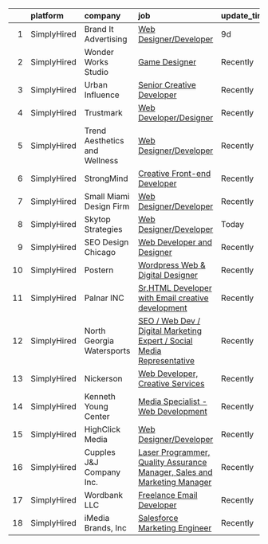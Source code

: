

|    | platform    | company                       | job                                                                                                                                                                                     | update_time   | location         |
|---:|:------------|:------------------------------|:----------------------------------------------------------------------------------------------------------------------------------------------------------------------------------------|:--------------|:-----------------|
|  1 | SimplyHired | Brand It Advertising          | [Web Designer/Developer](https://www.simplyhired.com/job/3ThKXmXVpZjYGTv_0Lnsn0hxcutqFcPaRul8FDPDqjZ0zd8XTQ9YBw?q=creative+developer)                                                   | 9d            | Spokane, WA      |
|  2 | SimplyHired | Wonder Works Studio           | [Game Designer](https://www.simplyhired.com/job/tK2SMhVyJcBVSObjlHd7mJrYrNQkopyz5WKkjvkt70HlWnFvotrJbw?q=creative+developer)                                                            | Recently      | Arlington, TX    |
|  3 | SimplyHired | Urban Influence               | [Senior Creative Developer](https://www.simplyhired.com/job/lpE_bL-yjqpHSloyTj3b2W_ymBr2Qt4fxKsCaBDIyNYur2UKulPh3g?q=creative+developer)                                                | Recently      | Remote           |
|  4 | SimplyHired | Trustmark                     | [Web Developer/Designer](https://www.simplyhired.com/job/mfrDCynB8ZNf_rvIyBNZNKeILriS9sqh4F5PUiQgMZRtvyIw50SuRQ?q=creative+developer)                                                   | Recently      | Remote           |
|  5 | SimplyHired | Trend Aesthetics and Wellness | [Web Designer/Developer](https://www.simplyhired.com/job/HuywXG9MUmHIRde-Yb5GwIhq_ZDe7eVyMSNlBiMIbI32O53yplg6Pw?q=creative+developer)                                                   | Recently      | San Antonio, TX  |
|  6 | SimplyHired | StrongMind                    | [Creative Front-end Developer](https://www.simplyhired.com/job/l3iV_XlJaw7oN9hJ0BBsdGRcXuE994R8cpA-pESzGtQC6px28pmeAA?q=creative+developer)                                             | Recently      | Chandler, AZ     |
|  7 | SimplyHired | Small Miami Design Firm       | [Web Designer/Developer](https://www.simplyhired.com/job/RzGkKRVbaGkfuEwELmQZUpslvsaTfqoRfB9HRRmqC960RQRKAkAt4g?q=creative+developer)                                                   | Recently      | Remote           |
|  8 | SimplyHired | Skytop Strategies             | [Web Designer/Developer](https://www.simplyhired.com/job/22tCbVmlOJRuPkGt2C7MARKZZHoO24DLiizY1xbG81NFkTOr2KvFUA?q=creative+developer)                                                   | Today         | Remote           |
|  9 | SimplyHired | SEO Design Chicago            | [Web Developer and Designer](https://www.simplyhired.com/job/2UVF2Jb0hxIw5CeVO9TcAFkPTf_EfFHMKbrcY8ljgMeRgpF3OgmlSQ?q=creative+developer)                                               | Recently      | Remote           |
| 10 | SimplyHired | Postern                       | [Wordpress Web & Digital Designer](https://www.simplyhired.com/job/C4i9dadhnZilRF-0Zp1XXTQmwq8qg3LZ46NqNrwlrPj87Q48DKHnQg?q=creative+developer)                                         | Recently      | Frederick, MD    |
| 11 | SimplyHired | Palnar INC                    | [Sr.HTML Developer with Email creative development](https://www.simplyhired.com/job/z21l9vQuaV8s6dZZUw_CpUUBgIONaO3xyA9KXJgFUDxwYe0_nchW6w?q=creative+developer)                        | Recently      | New Jersey       |
| 12 | SimplyHired | North Georgia Watersports     | [SEO / Web Dev / Digital Marketing Expert / Social Media Representative](https://www.simplyhired.com/job/6xWbe-c5aCi1ColeSfytmUwks_GgP_4hT_HLH1dpNulB_TFGrh5Ucg?q=creative+developer)   | Recently      | Blairsville, GA  |
| 13 | SimplyHired | Nickerson                     | [Web Developer, Creative Services](https://www.simplyhired.com/job/SjRyMFqLqaHxyBTmkvTjAJIy6hm-9oOLGPa4rBzgg7SK4waahKU-5Q?q=creative+developer)                                         | Recently      | Remote           |
| 14 | SimplyHired | Kenneth Young Center          | [Media Specialist - Web Development](https://www.simplyhired.com/job/fPhMbDncP-M8VsyyajRwSN0K_LfnXkagH6GcVVRQAin1jh5o7RstBg?q=creative+developer)                                       | Recently      | Schaumburg, IL   |
| 15 | SimplyHired | HighClick Media               | [Web Designer/Developer](https://www.simplyhired.com/job/IPvxrNzVGVn3ioc3hI1JfMQdrmXulxXDEsfB8om2aFq_saSk4uyUEw?q=creative+developer)                                                   | Recently      | Greenville, NC   |
| 16 | SimplyHired | Cupples J&J Company Inc.      | [Laser Programmer, Quality Assurance Manager, Sales and Marketing Manager](https://www.simplyhired.com/job/2Z3AG77fD7NN_lpo3XIECeD7eIWvaKrt6axn0CTiGwMGXzR2bPvWLg?q=creative+developer) | Recently      | Jackson, TN      |
| 17 | SimplyHired | Wordbank LLC                  | [Freelance Email Developer](https://www.simplyhired.com/job/sx2d2cgWl_ZQTzz1OX1Od5QdPeJ8LNxqDrYUuOjNYPUXHdM4ZISimQ?q=creative+developer)                                                | Recently      | Remote           |
| 18 | SimplyHired | iMedia Brands, Inc            | [Salesforce Marketing Engineer](https://www.simplyhired.com/job/Yn2cD8dVV27JXWz29kAzf5_92wS3kbErrqmVlTE6ZG9hlkTjgP0kbg?q=creative+developer)                                            | Recently      | Eden Prairie, MN |